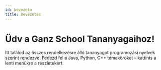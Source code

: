 ```yaml
---
id: bevezeto
title: Bevezetés
---
```


# Üdv a Ganz School Tananyagaihoz!

Itt találod az összes rendelkezésre álló tananyagot programozási nyelvek szerint rendezve.
Fedezd fel a Java, Python, C++ témaköröket – kattints a lenti menükre a részletekért.
